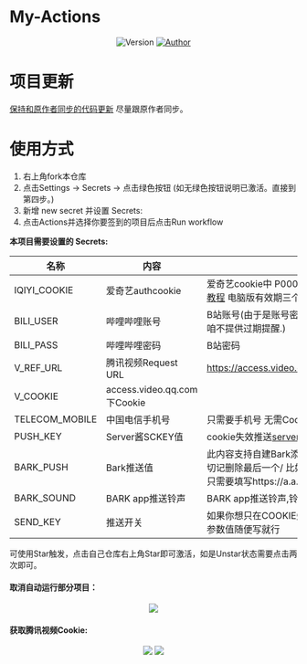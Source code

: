 # My-Actions

<p align="center">
    <img alt="Version" src="https://img.shields.io/badge/release-0.0.1-blue"/>
    <a href="https://github.com/BlueSkyClouds">
        <img alt="Author" src="https://img.shields.io/badge/author-BlueSkyClouds-blueviolet"/>
    </a>
</p>


# 项目更新
[保持和原作者同步的代码更新](https://blog.blueskyclouds.com/jsfx/58.html)  尽量跟原作者同步。
# 使用方式
1. 右上角fork本仓库
2. 点击Settings -> Secrets -> 点击绿色按钮 (如无绿色按钮说明已激活。直接到第四步。)
3. 新增 new secret 并设置 Secrets:
4. 点击Actions并选择你要签到的项目后点击Run workflow

**本项目需要设置的 Secrets:**

| 名称     | 内容           |   说明|
| -------- | ------------- |   ----- |
| IQIYI_COOKIE |爱奇艺authcookie|爱奇艺cookie中 P00001的值 详情[文字教程](https://www.bilibili.com/read/cv7437179) [视频教程](https://www.bilibili.com/video/BV1B541157DE) 电脑版有效期三个月
| BILI_USER |哔哩哔哩账号|B站账号(由于是账号密码登录,不存在Cookie过期,咱不提供过期提醒.)|
| BILI_PASS |哔哩哔哩密码|B站密码|
| V_REF_URL |腾讯视频Request URL|https://access.video.qq.com/user/auth_refresh|
| V_COOKIE |access.video.qq.com下Cookie||
| TELECOM_MOBILE |中国电信手机号|只需要手机号 无需Cookie|
| PUSH_KEY | Server酱SCKEY值 | cookie失效推送[server酱的微信通知](http://sc.ftqq.com/3.version) |
| BARK_PUSH | Bark推送值 | 此内容支持自建Bark添加整个链接即可(自建链接切记删除最后一个/  比如你的是https://a.a.com/ 只需要填写https://a.a.com即可)|
|BARK_SOUND | BARK app推送铃声|BARK app推送铃声,铃声列表去APP查看复制填写|
|SEND_KEY | 推送开关|如果你想只在COOKIE失效时提醒,就加一个这个,参数值随便写就行|

可使用Star触发，点击自己仓库右上角Star即可激活，如是Unstar状态需要点击两次即可。

#### 取消自动运行部分项目：
<p align="center">
    <img src="https://cdn.jsdelivr.net/gh/BlueskyClouds/BlueskyClouds.github.io/2020/10/19/img/2020-10-19.jpg">
</p>

#### 获取腾讯视频Cookie:
<p align="center">
    <img src="https://cdn.jsdelivr.net/gh/BlueskyClouds/BlueskyClouds.github.io/2020/10/19/img/V_video-1.jpg">
    <img src="https://cdn.jsdelivr.net/gh/BlueskyClouds/BlueskyClouds.github.io/2020/10/19/img/V_video-2.jpg">
</p>

